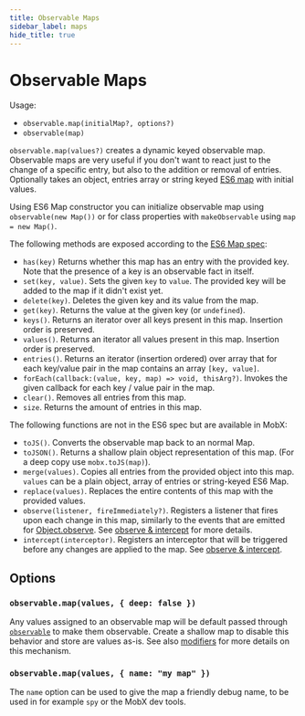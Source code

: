 ```yaml
---
title: Observable Maps
sidebar_label: maps
hide_title: true
---
```


# Observable Maps

Usage:

-   `observable.map(initialMap?, options?)`
-   `observable(map)`

`observable.map(values?)` creates a dynamic keyed observable map.
Observable maps are very useful if you don't want to react just to the change of a specific entry, but also to the addition or removal of entries.
Optionally takes an object, entries array or string keyed [ES6 map](https://developer.mozilla.org/en-US/docs/Web/JavaScript/Reference/Global_Objects/Map) with initial values.

Using ES6 Map constructor you can initialize observable map using `observable(new Map())` or for class properties with `makeObservable` using `map = new Map()`.

The following methods are exposed according to the [ES6 Map spec](https://developer.mozilla.org/en-US/docs/Web/JavaScript/Reference/Global_Objects/Map):

-   `has(key)` Returns whether this map has an entry with the provided key. Note that the presence of a key is an observable fact in itself.
-   `set(key, value)`. Sets the given `key` to `value`. The provided key will be added to the map if it didn't exist yet.
-   `delete(key)`. Deletes the given key and its value from the map.
-   `get(key)`. Returns the value at the given key (or `undefined`).
-   `keys()`. Returns an iterator over all keys present in this map. Insertion order is preserved.
-   `values()`. Returns an iterator all values present in this map. Insertion order is preserved.
-   `entries()`. Returns an iterator (insertion ordered) over array that for each key/value pair in the map contains an array `[key, value]`.
-   `forEach(callback:(value, key, map) => void, thisArg?)`. Invokes the given callback for each key / value pair in the map.
-   `clear()`. Removes all entries from this map.
-   `size`. Returns the amount of entries in this map.

The following functions are not in the ES6 spec but are available in MobX:

-   `toJS()`. Converts the observable map back to an normal Map.
-   `toJSON()`. Returns a shallow plain object representation of this map. (For a deep copy use `mobx.toJS(map)`).
-   `merge(values)`. Copies all entries from the provided object into this map. `values` can be a plain object, array of entries or string-keyed ES6 Map.
-   `replace(values)`. Replaces the entire contents of this map with the provided values.
-   `observe(listener, fireImmediately?)`. Registers a listener that fires upon each change in this map, similarly to the events that are emitted for [Object.observe](https://developer.mozilla.org/en-US/docs/Web/JavaScript/Reference/Global_Objects/Object/observe). See [observe & intercept](observe.md) for more details.
-   `intercept(interceptor)`. Registers an interceptor that will be triggered before any changes are applied to the map. See [observe & intercept](observe.md).

## Options

### `observable.map(values, { deep: false })`

Any values assigned to an observable map will be default passed through [`observable`](observable.md) to make them observable.
Create a shallow map to disable this behavior and store are values as-is. See also [modifiers](modifiers.md) for more details on this mechanism.

### `observable.map(values, { name: "my map" })`

The `name` option can be used to give the map a friendly debug name, to be used in for example `spy` or the MobX dev tools.

